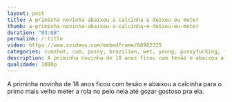 ```yaml
---
layout: post
title: A priminha novinha abaixou a calcinha e deixou eu meter
thumb: a-priminha-novinha-abaixou-a-calcinha-e-deixou-eu-meter
duration: "03:08"
permalink: /:title
video: https://www.xvideos.com/embedframe/68902325
categories: cumshot, cum, pussy, brazilian, wet, young, pussyfucking, family, 18, brasil, raw, 18yo, amadora, prima, priminha, cousin, amador, buceta, novinha, aninhos
description: A priminha novinha de 18 anos ficou com tesão e abaixou a calcinha para o primo mais velho meter a rola no pelo nela até gozar gostoso pra ela.
qualidade: 1080p
---
```

A priminha novinha de 18 anos ficou com tesão e abaixou a calcinha para o primo mais velho meter a rola no pelo nela até gozar gostoso pra ela.